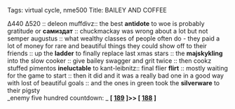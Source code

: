 Tags: virtual cycle, nme500
Title: BAILEY AND COFFEE
  
∆440 ∆520 :: deleon muffdivz:: the best **antidote** to woe is probably gratitude or **самиздат** :: chuckmackay was wrong about a lot but not semper augustus :: what wealthy classes of people often do - they paid a lot of money for rare and beautiful things they could show off to their friends :: up the **ladder** to finally replace last xmas stars :: the **majskykling** into the slow cooker :: give bailey swagger and grit twice :: then cookz stuffed pimentos **ineluctable** to kant-leibnitz:: final flier **flirt** :: mostly waiting for the game to start :: then it did and it was a really bad one in a good way with lost of beautiful goals :: and the ones in green took the **silverware** to their pigsty  
_enemy five hundred countdown: _  **[ [189](https://www.allmusic.com/album/a-wizard-a-true-star-mw0000191575) ]>> [ [188](https://www.allmusic.com/album/a-love-supreme-mw0000187827) ]**  
